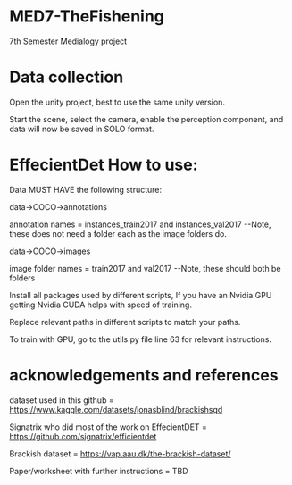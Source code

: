 # MED7-TheFishening
7th Semester Medialogy project

# Data collection

Open the unity project, best to use the same unity version.

Start the scene, select the camera, enable the perception component, and data will now be saved in SOLO format.

# EffecientDet How to use:

Data MUST HAVE the following structure:

data->COCO->annotations

annotation names = instances_train2017 and instances_val2017 --Note, these does not need a folder each as the image folders do.

data->COCO->images 

image folder names = train2017 and val2017 --Note, these should both be folders

Install all packages used by different scripts, If you have an Nvidia GPU getting Nvidia CUDA helps with speed of training.

Replace relevant paths in different scripts to match your paths.

To train with GPU, go to the utils.py file line 63 for relevant instructions.

# acknowledgements and references
dataset used in this github = https://www.kaggle.com/datasets/jonasblind/brackishsgd

Signatrix who did most of the work on EffecientDET = https://github.com/signatrix/efficientdet

Brackish dataset = https://vap.aau.dk/the-brackish-dataset/

Paper/worksheet with further instructions = TBD
